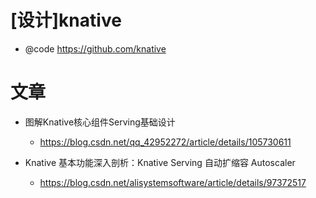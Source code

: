 # [设计]knative

- @code https://github.com/knative

# 文章

- 图解Knative核心组件Serving基础设计
  - https://blog.csdn.net/qq_42952272/article/details/105730611

- Knative 基本功能深入剖析：Knative Serving 自动扩缩容 Autoscaler
  - https://blog.csdn.net/alisystemsoftware/article/details/97372517